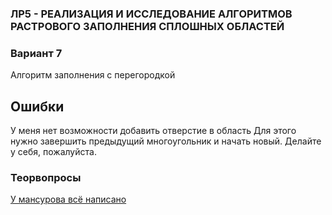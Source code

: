 ### ЛР5 - РЕАЛИЗАЦИЯ И ИССЛЕДОВАНИЕ АЛГОРИТМОВ РАСТРОВОГО ЗАПОЛНЕНИЯ СПЛОШНЫХ ОБЛАСТЕЙ

### Вариант 7

Алгоритм заполнения с перегородкой

## Ошибки

У меня нет возможности добавить отверстие в область
Для этого нужно завершить предыдущий многоугольник и начать новый. Делайте у себя, пожалуйста.

### Теорвопросы

[У мансурова всё написано](https://github.com/Mansurow/bmstu-iu7-4sem-CG/blob/master/lab_05/readme.md#%D0%B2%D0%BE%D0%BF%D1%80%D0%BE%D1%81%D1%8B)
